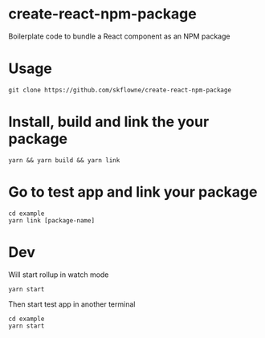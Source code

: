 # create-react-npm-package
Boilerplate code to bundle a React component as an NPM package

# Usage
```
git clone https://github.com/skflowne/create-react-npm-package
```
# Install, build and link the your package
```
yarn && yarn build && yarn link
```
# Go to test app and link your package
```
cd example
yarn link [package-name]
```
# Dev
Will start rollup in watch mode
```
yarn start
```
Then start test app in another terminal
```
cd example
yarn start
```

